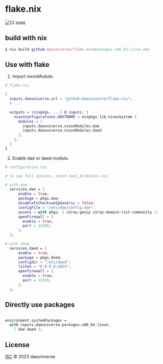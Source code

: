 # flake.nix

![CI state](https://github.com/daeuniverse/flake.nix/actions/workflows/lint.yaml/badge.svg)

## build with nix

```nix
$ nix build github:daeuniverse/flake.nix#packages.x86_64-linux.dae
```

## Use with flake

1. Import nixosModule.

```nix
# flake.nix

{
  inputs.daeuniverse.url = "github:daeuniverse/flake.nix";
  # ...

  outputs = {nixpkgs, ...} @ inputs: {
    nixosConfigurations.HOSTNAME = nixpkgs.lib.nixosSystem {
      modules = [
        inputs.daeuniverse.nixosModules.dae
        inputs.daeuniverse.nixosModules.daed
      ];
    };
  }
}
```


2. Enable dae or daed module.

```nix
# configuration.nix

# to see full options, check dae{,d}/module.nix

# with dae
  services.dae = {
      enable = true;
      package = pkgs.dae;
      disableTxChecksumIpGeneric = false;
      configFile = "/etc/dae/config.dae";
      assets = with pkgs; [ v2ray-geoip v2ray-domain-list-community ];
      openFirewall = {
        enable = true;
        port = 12345;
      };
  };
```


```nix
# with daed
  services.daed = {
      enable = true;
      package = pkgs.daed;
      configdir = "/etc/daed";
      listen = "0.0.0.0:2023";
      openfirewall = {
        enable = true;
        port = 12345;
      };
  };

```

## Directly use packages

```nix

environment.systemPackages =
  with inputs.daeuniverse.packages.x86_64-linux;
    [ dae daed ];

```

## License

[ISC](./LICENSE) © 2023 daeuniverse
